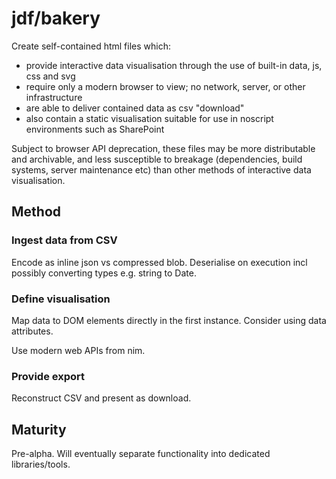 # jdf/bakery

Create self-contained html files which:

- provide interactive data visualisation through the use of built-in data, js, css and svg
- require only a modern browser to view; no network, server, or other infrastructure
- are able to deliver contained data as csv "download"
- also contain a static visualisation suitable for use in noscript environments such as SharePoint

Subject to browser API deprecation, these files may be more distributable and archivable, and less susceptible to breakage (dependencies, build systems, server maintenance etc) than other methods of interactive data visualisation.

## Method

### Ingest data from CSV
Encode as inline json vs compressed blob. Deserialise on execution incl possibly converting types e.g. string to Date.

### Define visualisation
Map data to DOM elements directly in the first instance. Consider using data attributes.

Use modern web APIs from nim.

### Provide export
Reconstruct CSV and present as download.

## Maturity

Pre-alpha. Will eventually separate functionality into dedicated libraries/tools.
